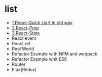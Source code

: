 # list

- [1.React-Quick start in old way](https://github.com/tyr-liu/blog/blob/master/react-step-by-step/1.React-Quick%20start%20in%20old%20way.md)
- [2.React-Prop](https://github.com/tyr-liu/blog/blob/master/react-step-by-step/2.React%20Properties.md)
- [3.React-State](https://github.com/tyr-liu/blog/blob/master/react-step-by-step/3.React%20State.md)
- React event
- React ref
- Real World
- Refactor Example with NPM and webpack
- Refactor Example whit ES6
- Router
- Flux(Redux)
